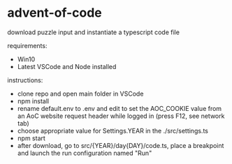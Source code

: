 # advent-of-code

download puzzle input and instantiate a typescript code file

requirements:
- Win10
- Latest VSCode and Node installed

instructions:
- clone repo and open main folder in VSCode
- npm install
- rename default.env to .env and edit to set the AOC_COOKIE value from an AoC website request header while logged in (press F12, see network tab)
- choose appropriate value for Settings.YEAR in the ./src/settings.ts
- npm start
- after download, go to src/{YEAR}/day{DAY}/code.ts, place a breakpoint and launch the run configuration named "Run"
